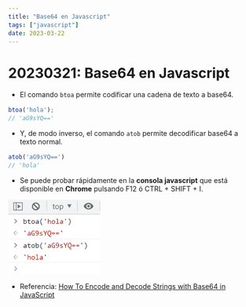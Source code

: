 ```yaml
---
title: "Base64 en Javascript"
tags: ["javascript"]
date: 2023-03-22
---
```


# 20230321: Base64 en Javascript

<TagsLinks />

- El comando `btoa` permite codificar una cadena de texto a base64.

```js
btoa('hola');
// 'aG9sYQ=='
```

- Y, de modo inverso, el comando `atob` permite decodificar base64 a texto normal.

```js
atob('aG9sYQ==')
// 'hola'
```

- Se puede probar rápidamente en la **consola javascript** que está disponible en **Chrome** pulsando F12 ó CTRL + SHIFT + I.

![](20230322-javascript-base64.png)

- Referencia: [How To Encode and Decode Strings with Base64 in JavaScript](https://www.digitalocean.com/community/tutorials/how-to-encode-and-decode-strings-with-base64-in-javascript)